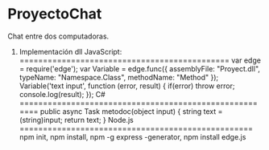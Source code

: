 # ProyectoChat
Chat entre dos computadoras.
1. Implementación dll
  JavaScript: =============================================
  var edge = require('edge');
  var Variable = edge.func({
    assemblyFile: "Proyect.dll",
    typeName: "Namespace.Class",
    methodName: "Method"
  });
  Variable('text input', function (error, result) {
    if(error) throw error;
    console.log(result);
});
  C# =======================================================
  public async Task<object> metodoc(object input)
  {
    string text = (string)input;
    return text;
  }
  Node.js ==================================================
  npm init, npm install, npm -g express -generator, npm install edge.js
